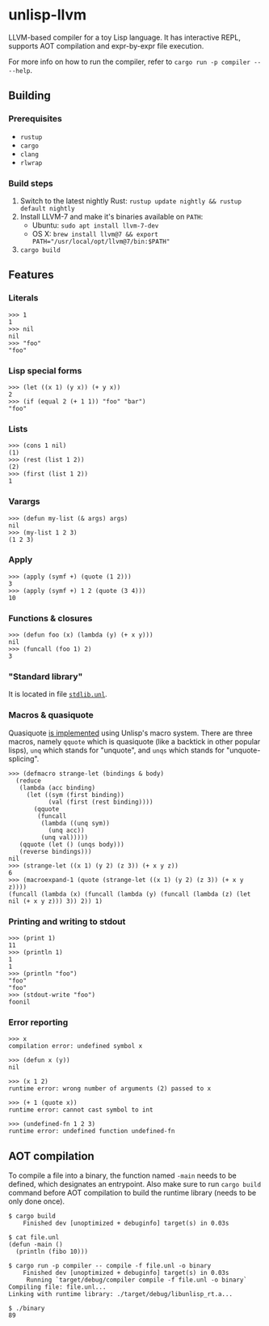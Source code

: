 # unlisp-llvm

LLVM-based compiler for a toy Lisp language. It has interactive REPL, supports AOT compilation and expr-by-expr file execution.

For more info on how to run the compiler, refer to `cargo run -p compiler -- --help`.

## Building

### Prerequisites

* `rustup`
* `cargo`
* `clang`
* `rlwrap`

### Build steps

1. Switch to the latest nightly Rust: `rustup update nightly && rustup default nightly`
1. Install LLVM-7 and make it's binaries available on `PATH`:
   * Ubuntu: `sudo apt install llvm-7-dev`
   * OS X: `brew install llvm@7 && export PATH="/usr/local/opt/llvm@7/bin:$PATH"`
1. `cargo build`

## Features

### Literals

```
>>> 1
1
>>> nil
nil
>>> "foo"
"foo"
```

### Lisp special forms

```
>>> (let ((x 1) (y x)) (+ y x))
2
>>> (if (equal 2 (+ 1 1)) "foo" "bar")
"foo"
```

### Lists

```
>>> (cons 1 nil)
(1)
>>> (rest (list 1 2))
(2)
>>> (first (list 1 2))
1
```

### Varargs

```
>>> (defun my-list (& args) args)
nil
>>> (my-list 1 2 3)
(1 2 3)
```

### Apply

```
>>> (apply (symf +) (quote (1 2)))
3
>>> (apply (symf +) 1 2 (quote (3 4)))
10
```


### Functions & closures

```
>>> (defun foo (x) (lambda (y) (+ x y)))
nil
>>> (funcall (foo 1) 2)
3
```

### "Standard library"

It is located in file [`stdlib.unl`](https://github.com/OlegTheCat/unlisp-llvm/blob/master/stdlib.unl).

### Macros & quasiquote

Quasiquote [is implemented](https://github.com/olegthecat/unlisp-llvm/blob/3c50065a5fc7714c3315597f18f73e5f92c53471/stdlib.unl#L82-L146) using Unlisp's macro system. There are three macros, namely `qquote` which is quasiquote (like a backtick in other popular lisps), `unq` which stands for "unquote", and `unqs` which stands for "unquote-splicing".

```
>>> (defmacro strange-let (bindings & body)
  (reduce
   (lambda (acc binding)
     (let ((sym (first binding))
           (val (first (rest binding))))
       (qquote
        (funcall
         (lambda ((unq sym))
           (unq acc))
         (unq val)))))
   (qquote (let () (unqs body)))
   (reverse bindings)))
nil
>>> (strange-let ((x 1) (y 2) (z 3)) (+ x y z))
6
>>> (macroexpand-1 (quote (strange-let ((x 1) (y 2) (z 3)) (+ x y z))))
(funcall (lambda (x) (funcall (lambda (y) (funcall (lambda (z) (let nil (+ x y z))) 3)) 2)) 1)
```

### Printing and writing to stdout

```
>>> (print 1)
11
>>> (println 1)
1
1
>>> (println "foo")
"foo"
"foo"
>>> (stdout-write "foo")
foonil
```

### Error reporting

```
>>> x
compilation error: undefined symbol x

>>> (defun x (y))
nil

>>> (x 1 2)
runtime error: wrong number of arguments (2) passed to x

>>> (+ 1 (quote x))
runtime error: cannot cast symbol to int

>>> (undefined-fn 1 2 3)
runtime error: undefined function undefined-fn

```

## AOT compilation

To compile a file into a binary, the function named `-main` needs to be defined, which designates an entrypoint.
Also make sure to run `cargo build` command before AOT compilation to build the runtime library (needs to be only done once).


```
$ cargo build
    Finished dev [unoptimized + debuginfo] target(s) in 0.03s

$ cat file.unl
(defun -main ()
  (println (fibo 10)))

$ cargo run -p compiler -- compile -f file.unl -o binary
    Finished dev [unoptimized + debuginfo] target(s) in 0.03s
     Running `target/debug/compiler compile -f file.unl -o binary`
Compiling file: file.unl...
Linking with runtime library: ./target/debug/libunlisp_rt.a...

$ ./binary
89
```

